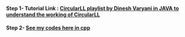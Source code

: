 #### **Step 1-** Tutorial Link :  [CircularLL playlist by Dinesh Varyani in JAVA to understand the working of CircularLL](https://www.youtube.com/playlist?list=PLNHfyyYCskADQSPau6ZNQcYL1eJ-p5KY0)

#### **Step 2-** [See my codes here in cpp  ](circularLinkedList.cpp)

 
